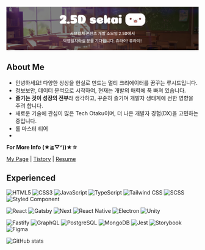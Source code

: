 <p align="center"> 
  <img src="./images/recruit.png">
</p> 
 
## About Me

- 안녕하세요! 다양한 상상을 현실로 만드는 멀티 크리에이터를 꿈꾸는 루시드입니다. 
- 정보보안, 데이터 분석으로 시작하여, 현재는 개발의 매력에 푹 빠져 있습니다.
- **즐기는 것이 성장의 전부**라 생각하고, 꾸준히 즐기며 개발자 생태계에 선한 영향을 주려 합니다.
- 새로운 기술에 관심이 많은 Tech Otaku이며, 더 나은 개발자 경험(DX)을 고민하는 중입니다. 
- 롤 마스터 티어
- 

**For More Info (★≧▽^))★☆** 

[My Page](https://lucid-dream.net) | [Tistory](https://nohack.tistory.com) | [Resume](https://www.figma.com/file/0ra7VO13FAOzlrD8U9esTX/Resume?node-id=0%3A1&t=F7RvY5TD5d04CQ6I-1)

## Experienced

![HTML5](https://img.shields.io/badge/HTML5-E34F26?style=for-the-badge&logo=html5&logoColor=white)
![CSS3](https://img.shields.io/badge/CSS3-1572B6?style=for-the-badge&logo=css3&logoColor=white)
![JavaScript](<https://img.shields.io/badge/js(ES6)-f7df1e?style=for-the-badge&logo=javascript&logoColor=black>)
![TypeScript](https://img.shields.io/badge/ts-3178C6?style=for-the-badge&logo=typescript&logoColor=white)
![Tailwind CSS](https://img.shields.io/badge/Tailwind-06B6D4?style=for-the-badge&logo=tailwindcss&logoColor=white)
![SCSS](https://img.shields.io/badge/scss-CC6699.svg?style=for-the-badge&logo=sass&logoColor=white)
![Styled Component](https://img.shields.io/badge/css_in_js-DB7093.svg?style=for-the-badge&logo=styled-components&logoColor=white)

![React](https://img.shields.io/badge/react-0088CC?style=for-the-badge&logo=react&logoColor=white)
![Gatsby](https://img.shields.io/badge/gatsby-663399?style=for-the-badge&logo=gatsby&logoColor=white)
![Next](https://img.shields.io/badge/next-000000?style=for-the-badge&logo=next.js&logoColor=white)
![React Native](https://img.shields.io/badge/react_native-02569B?style=for-the-badge&logo=react&logoColor=white)
![Electron](https://img.shields.io/badge/electron-47848F?style=for-the-badge&logo=electron&logoColor=white)
![Unity](https://img.shields.io/badge/unity-black?style=for-the-badge&logo=unity&logoColor=white)

![Fastify](https://img.shields.io/badge/fastify-000000?style=for-the-badge&logo=fastify&logoColor=white) 
![GraphQL](https://img.shields.io/badge/gql-E10098?style=for-the-badge&logo=graphql&logoColor=white)
![PostgreSQL](https://img.shields.io/badge/postgre-4169E1?style=for-the-badge&logo=postgresql&logoColor=white)
![MongoDB](https://img.shields.io/badge/mongo-47A248?style=for-the-badge&logo=mongodb&logoColor=white)
![Jest](https://img.shields.io/badge/jest-C21325?style=for-the-badge&logo=jest&logoColor=white)
![Storybook](https://img.shields.io/badge/storybook-FF4785?style=for-the-badge&logo=storybook&logoColor=white)
![Figma](https://img.shields.io/badge/figma-F24E1E?style=for-the-badge&logo=figma&logoColor=white)

<!-- [![Top Langs](https://github-readme-stats.vercel.app/api/top-langs/?username=n0hack&layout=compact)](https://github.com/n0hack/github-readme-stats) -->

![GitHub stats](https://github-readme-stats.vercel.app/api?username=n0hack&show_icons=true&theme=buefy)
